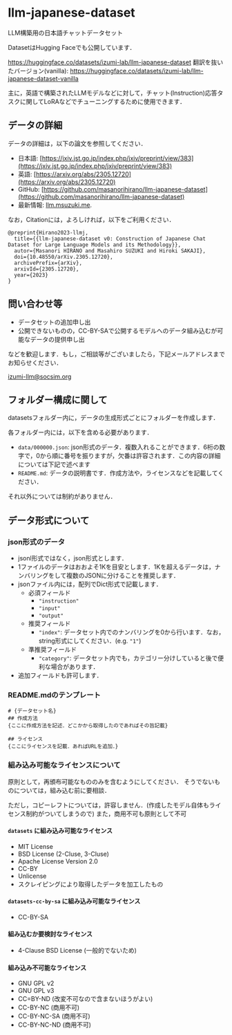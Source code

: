 # llm-japanese-dataset
LLM構築用の日本語チャットデータセット

DatasetはHugging Faceでも公開しています．

https://huggingface.co/datasets/izumi-lab/llm-japanese-dataset
翻訳を抜いたバージョン(vanilla): https://huggingface.co/datasets/izumi-lab/llm-japanese-dataset-vanilla

主に，英語で構築されたLLMモデルなどに対して，チャット(Instruction)応答タスクに関してLoRAなどでチューニングするために使用できます．

## データの詳細

データの詳細は，以下の論文を参照してください．

- 日本語: [https://jxiv.jst.go.jp/index.php/jxiv/preprint/view/383](https://jxiv.jst.go.jp/index.php/jxiv/preprint/view/383)
- 英語: [https://arxiv.org/abs/2305.12720](https://arxiv.org/abs/2305.12720)
- GitHub: [https://github.com/masanorihirano/llm-japanese-dataset](https://github.com/masanorihirano/llm-japanese-dataset)
- 最新情報: [llm.msuzuki.me](https://llm.msuzuki.me).

なお，Citationには，よろしければ，以下をご利用ください．
```
@preprint{Hirano2023-llmj,
  title={{llm-japanese-dataset v0: Construction of Japanese Chat Dataset for Large Language Models and its Methodology}},
  autor={Masanori HIRANO and Masahiro SUZUKI and Hiroki SAKAJI},
  doi={10.48550/arXiv.2305.12720},
  archivePrefix={arXiv},
  arxivId={2305.12720},
  year={2023}
}
```

## 問い合わせ等

 - データセットの追加申し出
 - 公開できないものの，CC-BY-SAで公開するモデルへのデータ組み込むが可能なデータの提供申し出

などを歓迎します．もし，ご相談等がございましたら，下記メールアドレスまでお知らせください．

izumi-llm@socsim.org

## フォルダー構成に関して
datasetsフォルダー内に，データの生成形式ごとにフォルダーを作成します．

各フォルダー内には，以下を含める必要があります．

 - `data/000000.json`: json形式のデータ．複数入れることができます．6桁の数字で，0から順に番号を振りますが，欠番は許容されます．この内容の詳細については下記で述べます
 - `README.md`: データの説明書です．作成方法や，ライセンスなどを記載してください．

それ以外については制約がありません．
## データ形式について
### json形式のデータ
 - jsonl形式ではなく，json形式とします．
 - 1ファイルのデータはおおよそ1Kを目安とします．1Kを超えるデータは，ナンバリングをして複数のJSONに分けることを推奨します．
 - jsonファイル内には，配列でDict形式で記載します．
   - 必須フィールド
     - `"instruction"`
     - `"input"`
     - `"output"`
   - 推奨フィールド
     - `"index"`: データセット内でのナンバリングを0から行います．なお，string形式にしてください．(e.g. `"1"`)
   - 準推奨フィールド
     - `"category"`: データセット内でも，カテゴリー分けしていると後で便利な場合があります．
  - 追加フィールドも許可します．

### README.mdのテンプレート
```
# {データセット名}
## 作成方法
{ここに作成方法を記述．どこかから取得したのであればその旨記載}

## ライセンス
{ここにライセンスを記載．あればURLを追加．}
```

### 組み込み可能なライセンスについて
原則として，再頒布可能なもののみを含むようにしてください．
そうでないものについては，組み込む前に要相談．

ただし，コピーレフトについては，許容しません．(作成したモデル自体もライセンス制約がついてしまうので)
また，商用不可も原則として不可

#### `datasets` に組み込み可能なライセンス
 - MIT License
 - BSD License (2-Cluse, 3-Cluse)
 - Apache License Version 2.0
 - CC-BY
 - Unlicense
 - スクレイピングにより取得したデータを加工したもの

#### `datasets-cc-by-sa` に組み込み可能なライセンス
 - CC-BY-SA
#### 組み込むか要検討なライセンス
 - 4-Clause BSD License (一般的でないため)
 
#### 組み込み不可能なライセンス
 - GNU GPL v2
 - GNU GPL v3
 - CC=BY-ND (改変不可なので含まないほうがよい)
 - CC-BY-NC (商用不可)
 - CC-BY-NC-SA (商用不可)
 - CC-BY-NC-ND (商用不可)

